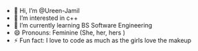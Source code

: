 - 👋 Hi, I’m @Ureen-Jamil
- 👀 I’m interested in c++
- 🌱 I’m currently learning BS Software Engineering
- 😄 Pronouns: Feminine (She, her, hers )
- ⚡ Fun fact: I love to code as much as the girls love the makeup

<!---
Ureen-Jamil/Ureen-Jamil is a ✨ special ✨ repository because its `README.md` (this file) appears on your GitHub profile.
You can click the Preview link to take a look at your changes.
--->

